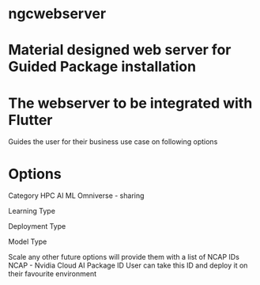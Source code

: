 # ngcwebserver

# Material designed web server for Guided Package installation

# The webserver to be integrated with Flutter

Guides the user for their business use case on following options

# Options
Category
HPC
AI
ML
Omniverse - sharing

Learning Type

Deployment Type

Model Type

Scale 
any other future options
will provide them with a list of NCAP IDs
NCAP - Nvidia Cloud AI Package ID
User can take this ID and deploy it on their favourite environment